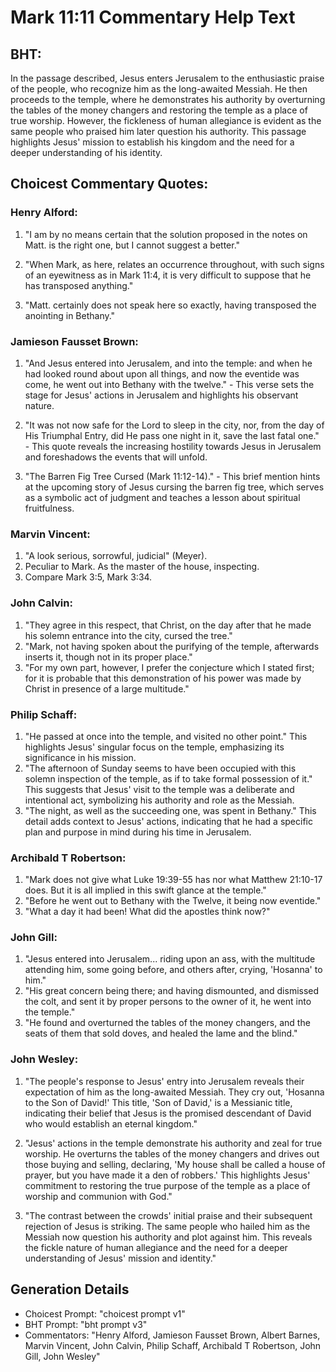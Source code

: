 # Mark 11:11 Commentary Help Text

## BHT:
In the passage described, Jesus enters Jerusalem to the enthusiastic praise of the people, who recognize him as the long-awaited Messiah. He then proceeds to the temple, where he demonstrates his authority by overturning the tables of the money changers and restoring the temple as a place of true worship. However, the fickleness of human allegiance is evident as the same people who praised him later question his authority. This passage highlights Jesus' mission to establish his kingdom and the need for a deeper understanding of his identity.

## Choicest Commentary Quotes:
### Henry Alford:
1. "I am by no means certain that the solution proposed in the notes on Matt. is the right one, but I cannot suggest a better." 

2. "When Mark, as here, relates an occurrence throughout, with such signs of an eyewitness as in Mark 11:4, it is very difficult to suppose that he has transposed anything."

3. "Matt. certainly does not speak here so exactly, having transposed the anointing in Bethany."

### Jamieson Fausset Brown:
1. "And Jesus entered into Jerusalem, and into the temple: and when he had looked round about upon all things, and now the eventide was come, he went out into Bethany with the twelve." - This verse sets the stage for Jesus' actions in Jerusalem and highlights his observant nature.

2. "It was not now safe for the Lord to sleep in the city, nor, from the day of His Triumphal Entry, did He pass one night in it, save the last fatal one." - This quote reveals the increasing hostility towards Jesus in Jerusalem and foreshadows the events that will unfold.

3. "The Barren Fig Tree Cursed (Mark 11:12-14)." - This brief mention hints at the upcoming story of Jesus cursing the barren fig tree, which serves as a symbolic act of judgment and teaches a lesson about spiritual fruitfulness.

### Marvin Vincent:
1. "A look serious, sorrowful, judicial" (Meyer).
2. Peculiar to Mark. As the master of the house, inspecting.
3. Compare Mark 3:5, Mark 3:34.

### John Calvin:
1. "They agree in this respect, that Christ, on the day after that he made his solemn entrance into the city, cursed the tree." 
2. "Mark, not having spoken about the purifying of the temple, afterwards inserts it, though not in its proper place." 
3. "For my own part, however, I prefer the conjecture which I stated first; for it is probable that this demonstration of his power was made by Christ in presence of a large multitude."

### Philip Schaff:
1. "He passed at once into the temple, and visited no other point." This highlights Jesus' singular focus on the temple, emphasizing its significance in his mission.
2. "The afternoon of Sunday seems to have been occupied with this solemn inspection of the temple, as if to take formal possession of it." This suggests that Jesus' visit to the temple was a deliberate and intentional act, symbolizing his authority and role as the Messiah.
3. "The night, as well as the succeeding one, was spent in Bethany." This detail adds context to Jesus' actions, indicating that he had a specific plan and purpose in mind during his time in Jerusalem.

### Archibald T Robertson:
1. "Mark does not give what Luke 19:39-55 has nor what Matthew 21:10-17 does. But it is all implied in this swift glance at the temple." 
2. "Before he went out to Bethany with the Twelve, it being now eventide." 
3. "What a day it had been! What did the apostles think now?"

### John Gill:
1. "Jesus entered into Jerusalem... riding upon an ass, with the multitude attending him, some going before, and others after, crying, 'Hosanna' to him." 
2. "His great concern being there; and having dismounted, and dismissed the colt, and sent it by proper persons to the owner of it, he went into the temple."
3. "He found and overturned the tables of the money changers, and the seats of them that sold doves, and healed the lame and the blind."

### John Wesley:
1. "The people's response to Jesus' entry into Jerusalem reveals their expectation of him as the long-awaited Messiah. They cry out, 'Hosanna to the Son of David!' This title, 'Son of David,' is a Messianic title, indicating their belief that Jesus is the promised descendant of David who would establish an eternal kingdom."

2. "Jesus' actions in the temple demonstrate his authority and zeal for true worship. He overturns the tables of the money changers and drives out those buying and selling, declaring, 'My house shall be called a house of prayer, but you have made it a den of robbers.' This highlights Jesus' commitment to restoring the true purpose of the temple as a place of worship and communion with God."

3. "The contrast between the crowds' initial praise and their subsequent rejection of Jesus is striking. The same people who hailed him as the Messiah now question his authority and plot against him. This reveals the fickle nature of human allegiance and the need for a deeper understanding of Jesus' mission and identity."


## Generation Details
- Choicest Prompt: "choicest prompt v1"
- BHT Prompt: "bht prompt v3"
- Commentators: "Henry Alford, Jamieson Fausset Brown, Albert Barnes, Marvin Vincent, John Calvin, Philip Schaff, Archibald T Robertson, John Gill, John Wesley"
